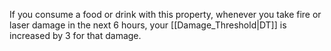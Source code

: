 If you consume a food or drink with this property, whenever you take fire or laser damage in the next 6 hours, your [[Damage_Threshold|DT]] is increased by 3 for that damage.